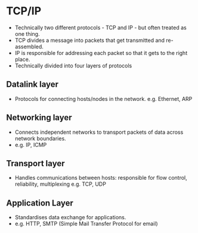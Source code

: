 # TCP/IP

* Technically two different protocols - TCP and IP - but often treated as one thing.
* TCP divides a message into packets that get transmitted and re-assembled.
* IP is responsible for addressing each packet so that it gets to the right place.
* Technically divided into four layers of protocols

## Datalink layer

* Protocols for connecting hosts/nodes in the network. e.g. Ethernet, ARP


## Networking layer

* Connects independent networks to transport packets of data across network boundaries.
* e.g. IP, ICMP

## Transport layer

* Handles communications between hosts: responsible for flow control, reliability, multiplexing
e.g. TCP, UDP

## Application Layer

* Standardises data exchange for applications.
* e.g. HTTP, SMTP (Simple Mail Transfer Protocol for email)
